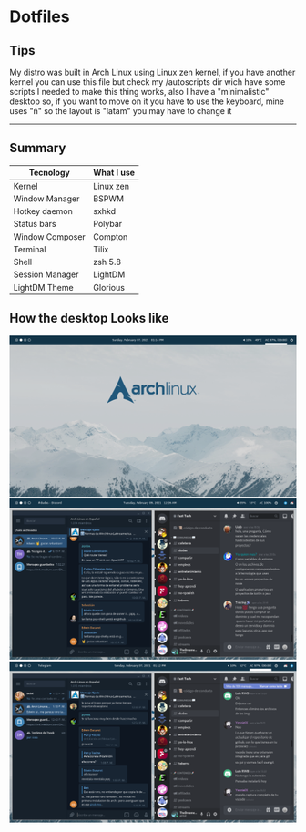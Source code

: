 # Dotfiles

## Tips

My distro was built in Arch Linux using Linux zen kernel, if you have another kernel you can use this file but check my /autoscripts dir wich have some scripts I needed to make this thing works, also I have a "minimalistic" desktop so, if you want to move on it you have to use the keyboard, mine uses "ñ" so the layout is "latam" you may have to change it

---

## Summary

| Tecnology       | What I use |
| --------------- | ---------- |
| Kernel          | Linux zen  |
| Window Manager  | BSPWM      |
| Hotkey daemon   | sxhkd      |
| Status bars     | Polybar    |
| Window Composer | Compton    |
| Terminal        | Tilix      |
| Shell           | zsh 5.8    |
| Session Manager | LightDM    |
| LightDM Theme   | Glorious   |

## How the desktop Looks like

![Desktop](examples/desktop_3.png)
![Apps](examples/desktop_2.png)
![Nvim](examples/desktop_1.png)
